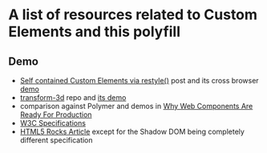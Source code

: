 # A list of resources related to Custom Elements and this polyfill

## Demo

  * [Self contained Custom Elements via restyle()](http://webreflection.blogspot.co.uk/2014/08/self-contained-custom-elements-via.html) post and its cross browser [demo](https://webreflection.github.io/custom-element/)
  * [transform-3d](https://github.com/kentaromiura/transform-3d/) repo and [its demo](http://kentaromiura.github.io/transform-3d/)
  * comparison against Polymer and demos in [Why Web Components Are Ready For Production](http://developer.telerik.com/featured/web-components-ready-production/)
  * [W3C Specifications](http://w3c.github.io/webcomponents/spec/custom/)
  * [HTML5 Rocks Article](http://www.html5rocks.com/en/tutorials/webcomponents/customelements/) except for the Shadow DOM being completely different specification